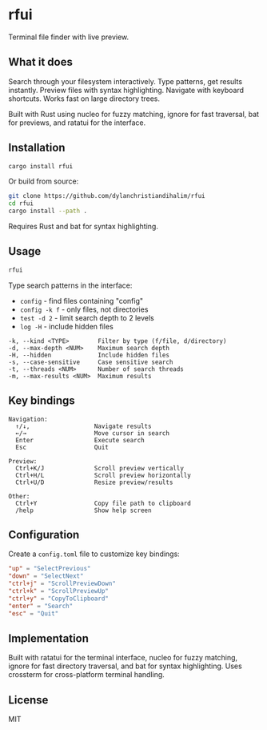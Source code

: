 # rfui

Terminal file finder with live preview.

## What it does

Search through your filesystem interactively. Type patterns, get results instantly. Preview files with syntax highlighting. Navigate with keyboard shortcuts. Works fast on large directory trees.

Built with Rust using nucleo for fuzzy matching, ignore for fast traversal, bat for previews, and ratatui for the interface.

## Installation

```bash
cargo install rfui
```

Or build from source:

```bash
git clone https://github.com/dylanchristiandihalim/rfui
cd rfui
cargo install --path .
```

Requires Rust and bat for syntax highlighting.

## Usage

```bash
rfui
```

Type search patterns in the interface:
- `config` - find files containing "config"
- `config -k f` - only files, not directories  
- `test -d 2` - limit search depth to 2 levels
- `log -H` - include hidden files

```
-k, --kind <TYPE>        Filter by type (f/file, d/directory)
-d, --max-depth <NUM>    Maximum search depth
-H, --hidden             Include hidden files
-s, --case-sensitive     Case sensitive search  
-t, --threads <NUM>      Number of search threads
-m, --max-results <NUM>  Maximum results
```

## Key bindings

```
Navigation:
  ↑/↓,                  Navigate results
  ←/→                   Move cursor in search
  Enter                 Execute search
  Esc                   Quit

Preview:
  Ctrl+K/J              Scroll preview vertically
  Ctrl+H/L              Scroll preview horizontally  
  Ctrl+U/D              Resize preview/results

Other:
  Ctrl+Y                Copy file path to clipboard
  /help                 Show help screen
```

## Configuration

Create a `config.toml` file to customize key bindings:

```toml
"up" = "SelectPrevious"
"down" = "SelectNext"
"ctrl+j" = "ScrollPreviewDown"
"ctrl+k" = "ScrollPreviewUp"
"ctrl+y" = "CopyToClipboard"
"enter" = "Search"
"esc" = "Quit"
```

## Implementation

Built with ratatui for the terminal interface, nucleo for fuzzy matching, ignore for fast directory traversal, and bat for syntax highlighting. Uses crossterm for cross-platform terminal handling.

## License

MIT
